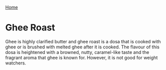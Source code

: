 [Home](index)

# Ghee Roast

Ghee is highly clarified butter and ghee roast is  a dosa that is cooked with ghee or is brushed with melted ghee after it is cooked.
The flavour of this dosa is heightened with a browned, nutty, caramel-like taste and the fragrant aroma that ghee is known for.
However, it is not good for weight watchers.


